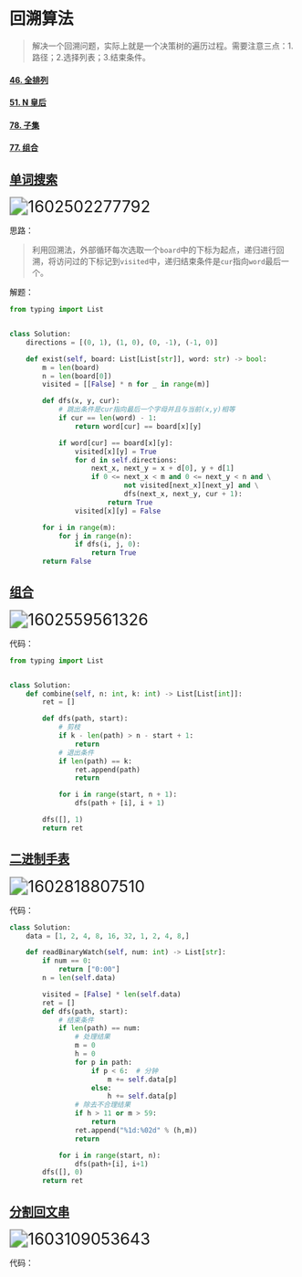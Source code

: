 # 回溯算法

> 解决一个回溯问题，实际上就是一个决策树的遍历过程。需要注意三点：1.路径；2.选择列表；3.结束条件。



#### [46. 全排列](https://leetcode-cn.com/problems/permutations/)

#### [51. N 皇后](https://leetcode-cn.com/problems/n-queens/)

#### [78. 子集](https://leetcode-cn.com/problems/subsets/)

#### [77. 组合](https://leetcode-cn.com/problems/combinations/)



## [单词搜索](https://leetcode-cn.com/problems/word-search/)

<img src="https://raw.githubusercontent.com/fadeawaylove/article-images/master/1602502277792.png" alt="1602502277792" style="zoom:200%;" />

思路：

>利用回溯法，外部循环每次选取一个`board`中的下标为起点，递归进行回溯，将访问过的下标记到`visited`中，递归结束条件是`cur`指向`word`最后一个。

解题：

```python
from typing import List


class Solution:
    directions = [(0, 1), (1, 0), (0, -1), (-1, 0)]

    def exist(self, board: List[List[str]], word: str) -> bool:
        m = len(board)
        n = len(board[0])
        visited = [[False] * n for _ in range(m)]

        def dfs(x, y, cur):
            # 跳出条件是cur指向最后一个字母并且与当前(x,y)相等
            if cur == len(word) - 1:
                return word[cur] == board[x][y]

            if word[cur] == board[x][y]:
                visited[x][y] = True
                for d in self.directions:
                    next_x, next_y = x + d[0], y + d[1]
                    if 0 <= next_x < m and 0 <= next_y < n and \
                            not visited[next_x][next_y] and \
                            dfs(next_x, next_y, cur + 1):
                        return True
                visited[x][y] = False

        for i in range(m):
            for j in range(n):
                if dfs(i, j, 0):
                    return True
        return False
```



## [组合](https://leetcode-cn.com/problems/combinations/)

<img src="https://raw.githubusercontent.com/fadeawaylove/article-images/master/1602559561326.png" alt="1602559561326" style="zoom:200%;" />

代码：

```python
from typing import List


class Solution:
    def combine(self, n: int, k: int) -> List[List[int]]:
        ret = []

        def dfs(path, start):
            # 剪枝
            if k - len(path) > n - start + 1:
                return
            # 退出条件
            if len(path) == k:
                ret.append(path)
                return

            for i in range(start, n + 1):
                dfs(path + [i], i + 1)

        dfs([], 1)
        return ret
```



## [二进制手表](https://leetcode-cn.com/problems/binary-watch/)

<img src="https://raw.githubusercontent.com/fadeawaylove/article-images/master/1602818807510.png" alt="1602818807510" style="zoom: 200%;" />

代码：

```python
class Solution:
    data = [1, 2, 4, 8, 16, 32, 1, 2, 4, 8,]

    def readBinaryWatch(self, num: int) -> List[str]:
        if num == 0:
            return ["0:00"]
        n = len(self.data)

        visited = [False] * len(self.data)
        ret = []
        def dfs(path, start):
            # 结束条件
            if len(path) == num:
                # 处理结果
                m = 0
                h = 0
                for p in path:
                    if p < 6:  # 分钟
                        m += self.data[p]
                    else:
                        h += self.data[p]
                # 除去不合理结果
                if h > 11 or m > 59:
                    return
                ret.append("%1d:%02d" % (h,m))
                return

            for i in range(start, n):
                dfs(path+[i], i+1)
        dfs([], 0)
        return ret

```

## [分割回文串](https://leetcode-cn.com/problems/palindrome-partitioning/)

<img src="https://raw.githubusercontent.com/fadeawaylove/article-images/master/1603109053643.png" alt="1603109053643" style="zoom:200%;" />

代码：

```python


```

